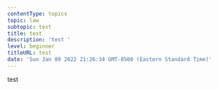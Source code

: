 ```yaml
---
contentType: topics
topic: law
subtopic: test
title: test
description: 'test '
level: beginner
titleURL: test
date: 'Sun Jan 09 2022 21:26:34 GMT-0500 (Eastern Standard Time)'
---
```

test